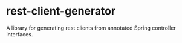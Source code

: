 # rest-client-generator
A library for generating rest clients from annotated Spring controller interfaces.
